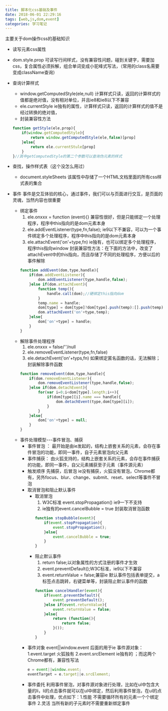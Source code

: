 ```yaml
---
title: 脚本化css基础及事件
date: 2018-06-01 22:29:16
tags: [web,js,dom,event]
categories: 学习笔记
---
```

主要关于dom操作css的基础知识
<!-- more -->
- 读写元素css属性
 - dom.style.prop
    可读写行间样式，没有兼容性问题，碰到关键字，需要加css，复合属性必须拆解，组合单词变成小驼峰式写法，（常用的class名需要变成className查询）
- 查询计算样式
    - window.getComputedStyle(ele,null)
        计算样式只读，返回的计算样式的值都是绝对值，没有相对单位，并且ie8和ie8以下不兼容
    - ele.currentStyle
        ie独有的属性，计算样式只读，返回的计算样式的值不是经过转换的绝对值，
    - 封装兼容性方法
    ``` javascript
    function getStyle(ele,prop){
        if(window.getComputedStyle){
            return window.getComputedStyle(ele,false)[prop]
        }else{
            return ele.currentStule[prop]
        }
    }//其中getComputedStyle的第二个参数可以查询伪元素的样式
    ```
- 查找，操作样式表（这个没怎么用过）
    - document.styleSheets 该属性中存储了一个HTML文档里面的所有css样式表的集合

- 事件
    事件是交互体验的核心，通过事件，我们可以与页面进行交互，是页面的灵魂，当然内容也很重要
    - 绑定事件
        1. ele.onxxx = function (event){}
            兼容性很好，但是只能绑定一个处理程序，程序中this指向的是dom元素本身
        2. ele.addEventListener(type,fn,false);
            ie9以下不兼容，可以为一个事件绑定多个处理程序，程序中this指向的是dom元素本身
        3. ele.attachEvent('on'+type,fn)
            ie独有，也可以绑定多个处理程序，程序this指向window
        封装兼容性方法：在下面的方法中，改变了attachEvent中的this指向，而且存储了不同的处理程序，方便以后的事件解除
        ``` javascript
        function addEvent(dom,type,handle){
            if(dom.addEventListener){
                dom.addEventListener(type,handle,false);
            }else if(dom.attachEvent){
                function temp(){
                    handle.call(dom);//硬绑定this指向dom
                }
                temp.name = handle;
                dom[type] = dom[type]?dom[type].push(temp):[].push(temp);
                dom.attachEvent('on'+type,temp);
            }else{
                dom['on'+type] = handle;
            }
        }
        ```
    - 解除事件处理程序
        1. ele.onxxx = false/''/null
        2. ele.removeEventListener(type,fn,false)
        3. ele.detachEvent('on'+typs,fn)
        如果绑定匿名函数的话，无法解除；封装解除事件函数
        ``` javascript
        function removeEvent(dom,type,handle){
            if(dom.removeEnentListener){
                dom.removeEventListener(type,handle,false);
            }else if(dom.detachEvent){
                for(var i=0;i<dom[type].length;i++){
                    if(dom[type][i].name === handle){
                        dom.detachEvent(type,dom[type][i]);
                    }
                }
            }else{
                dom['on'+type] = null;
            }
        }
        ```
    - 事件处理模型---事件冒泡、捕获
        - 事件冒泡 ：
            最开始是由ie发起的，结构上嵌套关系的元素，会存在事件冒泡的功能，即同一事件，自子元素冒泡向父元素
        - 事件捕获：
            由火狐支持的，结构上嵌套关系的元素，会存在事件捕获的功能，即同一事件，自父元素捕获至子元素（事件源元素）
        - 触发顺序 先捕获，后冒泡 ie没有捕获，火狐没有冒泡，Chrome都有，另外focus、blur、change、submit、reset、select等事件不冒泡
        - 取消冒泡和阻止默认事件
            - 取消冒泡
                1. W3C标准 event.stopPropagation() ie9一下不支持
                2. ie独有的event.cancelBubble = true
                封装取消冒泡函数
                ``` javascript
                function stopBubble(event){
                    if(event.stopPropagation){
                        event.stopPropagation();
                    }else{
                        event.cancelBubble = true;
                    }
                }
                ```
            - 阻止默认事件
                1. return false;以对象属性的方式注册的事件才生效
                2. event.preventDefault();W3C标准，ie9以下不兼容
                3. event.returnValue = false;兼容ie
                默认事件包括表单提交，a标签点击跳转，右键菜单等，封装阻止默认事件的函数
                ``` javascript
                function cancelHandler(event){
                    if(event.preventDefault){
                        event.preventDefault();
                    }else if(event.returnValue){
                        event.returnValue = false;
                    }else{
                        return (function(){
                            return false;
                        }());
                    }
                }
                ```
        - 事件对象
            event||window.event 后面的用于ie
            事件源对象：1.event.target 火狐独有 2.event.srcElement ie独有的 ；而这两个Chrome都有，兼容性写法
            ``` javascript
            e = event||window.event;
            eventTarget = e.target||e.srcElement;
            ```
        - 事件委托
            利用事件冒泡，对事件源对象进行处理，比如在ul中包含大量的li，li的点击事件就可以在ul中绑定，然后利用事件冒泡，在ul的点击事件中处理，优点如下：1.性能 不需要循环所有的元素一个个绑定事件 2.灵活 当所有新的子元素时不需要重新绑定事件

